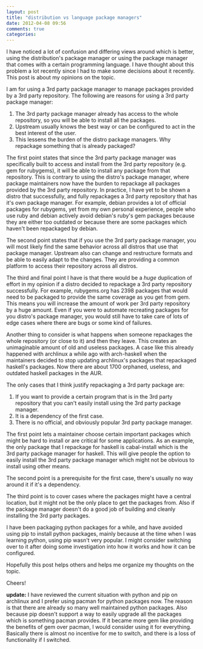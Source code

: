 ```yaml
---
layout: post
title: "distribution vs language package managers"
date: 2012-04-08 09:56
comments: true
categories: 
---
```


I have noticed a lot of confusion and differing views around which is better, using the distribution's package manager or using the package manager that comes with a certain programming language.
I have thought about this problem a lot recently since I had to make some decisions about it recently.
This post is about my opinions on the topic.

I am for using a 3rd party package manager to manage packages provided by a 3rd party repository.
The following are reasons for using a 3rd party package manager:

1. The 3rd party package manager already has access to the whole repository, so you will be able to install all the packages.
2. Upstream usually knows the best way or can be configured to act in the best interest of the user.
3. This lessens the burden of the distro package managers. Why repackage something that is already packaged?

The first point states that since the 3rd party package manager was specifically built to access and install from the 3rd party repository (e.g. gem for rubygems), it will be able to install any package from that repository.
This is contrary to using the distro's package manager, where package maintainers now have the burden to repackage all packages provided by the 3rd party repository.
In practice, I have yet to be shown a distro that successfully, and fully repackages a 3rd party repository that has it's own package manager.
For example, debian provides a lot of official packages for rubygems, yet from my own personal experience, people who use ruby and debian actively avoid debian's ruby's gem packages because they are either too outdated or because there are some packages which haven't been repackaged by debian.

The second point states that if you use the 3rd party package manager, you will most likely find the same behavior across all distros that use that package manager.
Upstream also can change and restructure formats and be able to easily adapt to the changes.
They are providing a common platform to access their repository across all distros.

The third and final point I have is that there would be a *huge* duplication of effort in my opinion if a distro decided to repackage a 3rd party repository successfully.
For example, rubygems.org has 2398 packages that would need to be packaged to provide the same coverage as you get from gem.
This means you will increase the amount of work per 3rd party repository by a huge amount.
Even if you were to automate recreating packages for you distro's package manager, you would still have to take care of lots of edge cases where there are bugs or some kind of failures.

Another thing to consider is what happens when someone repackages the whole repository (or close to it) and then they leave.
This creates an unimaginable amount of old and useless packages.
A case like this already happened with archlinux a while ago with arch-haskell when the maintainers decided to stop updating archlinux's packages that repackaged haskell's packages.
Now there are about 1700 orphaned, useless, and outdated haskell packages in the AUR.

The only cases that I think justify repackaging a 3rd party package are:

1. If you want to provide a certain program that is in the 3rd party repository that you can't easily install using the 3rd party package manager.
2. It is a dependency of the first case.
3. There is no official, and obviously popular 3rd party package manager.

The first point lets a maintainer choose certain important packages which might be hard to install or are critical for some applications.
As an example, the only package that I repackage for haskell is cabal-install which is the 3rd party package manager for haskell.
This will give people the option to easily install the 3rd party package manager which might not be obvious to install using other means.

The second point is a prerequisite for the first case, there's usually no way around it if it's a dependency.

The third point is to cover cases where the packages might have a central location, but it might not be the only place to get the packages from.
Also if the package manager doesn't do a good job of building and cleanly installing the 3rd party packages.

I have been packaging python packages for a while, and have avoided using pip to install python packages, mainly because at the time when I was learning python, using pip wasn't very popular.
I might consider switching over to it after doing some investigation into how it works and how it can be configured.

Hopefully this post helps others and helps me organize my thoughts on the topic.

Cheers!

**update:**
I have reviewed the current situation with python and pip on archlinux and I prefer using pacman for python packages now.
The reason is that there are already so many well maintained python packages.
Also because pip doesn't support a way to easily upgrade all the packages which is something pacman provides.
If it became more gem like providing the benefits of gem over pacman, I would consider using it for everything.
Basically there is almost no incentive for me to switch, and there is a loss of functionality if I switched.
